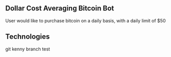 ## Dollar Cost Averaging Bitcoin Bot
User would like to purchase bitcoin on a daily basis, with a daily limit of $50 
## Technologies

git kenny branch test 